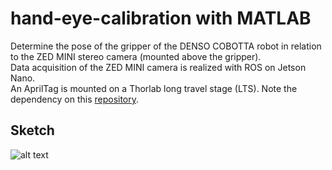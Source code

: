 # hand-eye-calibration with MATLAB
Determine the pose of the gripper of the DENSO COBOTTA robot in relation to the ZED MINI stereo camera (mounted above the gripper). <br>
Data acquisition of the ZED MINI camera is realized with ROS on Jetson Nano. <br>
An AprilTag is mounted on a Thorlab long travel stage (LTS). Note the dependency on this [repository](https://github.com/joshikstr/driverThorlabsLTS).

## Sketch 
![alt text](https://doc.rc-visard.com/v1.3/en/_images/sketch_handeye_calib_robotmounted.png)
